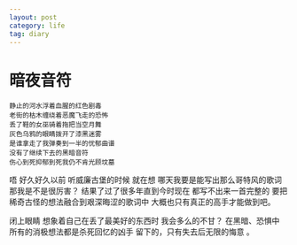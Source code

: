 ```yaml
---
layout: post
category: life
tag: diary
---
```


暗夜音符
===

    静止的河水浮着血腥的红色剧毒
    老街的枯木缠绕着恶魔飞走的恐怖
    丢了鞋的女巫骑着拖把当空月舞
    灰色乌鸦的眼睛拨开了漆黑迷雾
    是谁拿走了我弹奏到一半的忧郁曲谱
    没有了继续下去的黑暗音符
    伤心到死抑郁到死我仍不肯光顾坟墓

唔 好久好久以前 听威廉古堡的时候
就在想 哪天我要是能写出那么哥特风的歌词
那我是不是很厉害？
结果了过了很多年直到今时现在 都写不出来一首完整的
要把稀奇古怪的想法融合到艰深晦涩的歌词中
大概也只有真正的高手才能做到吧。

闭上眼睛 
想象着自己在丢了最美好的东西时
我会多么的不甘？
在黑暗、恐惧中 所有的消极想法都是杀死回忆的凶手
留下的，只有失去后无限的悔意 。

